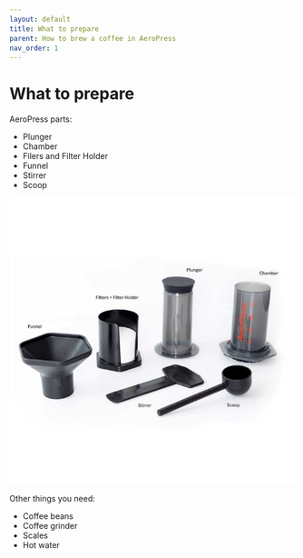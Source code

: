 ```yaml
---
layout: default
title: What to prepare
parent: How to brew a coffee in AeroPress
nav_order: 1
---
```


# What to prepare

AeroPress parts:

- Plunger
- Chamber
- Filers and Filter Holder
- Funnel
- Stirrer
- Scoop
  
![image](./../../assets/images/aeropress.jpg)

Other things you need:

- Coffee beans
- Coffee grinder
- Scales
- Hot water
